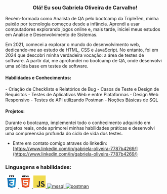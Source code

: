 <h3 align="center">Olá! Eu sou Gabriela Oliveira de Carvalho! </h3>
Recém-formada como Analista de QA pelo bootcamp da TripleTen, minha paixão por tecnologia começou desde a infância. Aprendi a usar computadores explorando jogos online e, mais tarde, iniciei meus estudos em Análise e Desenvolvimento de Sistemas.

Em 2021, comecei a explorar o mundo do desenvolvimento web, dedicando-me ao estudo de HTML, CSS e JavaScript. No entanto, foi em 2024 que descobri minha verdadeira vocação: a área de testes de software. A partir daí, me aprofundei no bootcamp de QA, onde desenvolvi uma sólida base em testes de software.

<h4>Habilidades e Conhecimentos:</h4>
- Criação de Checklists e Relatórios de Bug
- Casos de Teste e Design de Requisitos
- Testes de Aplicativos Web e entre Plataformas
- Design Web Responsivo
- Testes de API utilizando Postman
- Noções Básicas de SQL
<h4>Projetos:</h4>
Durante o bootcamp, implementei todo o conhecimento adquirido em projetos reais, onde aprimorei minhas habilidades práticas e desenvolvi uma compreensão profunda do ciclo de vida dos testes.

- Entre em contato comigo atraves do linkedin:[https://www.linkedin.com/in/gabriela-oliveira-7787b4269/](https://www.linkedin.com/in/gabriela-oliveira-7787b4269/)

<h3 align="left">Linguagens e habilidades:</h3>
<p align="left"> <a href="https://www.w3schools.com/css/" target="_blank" rel="noreferrer"> <img src="https://raw.githubusercontent.com/devicons/devicon/master/icons/css3/css3-original-wordmark.svg" alt="css3" width="40" height="40"/> </a> <a href="https://www.w3.org/html/" target="_blank" rel="noreferrer"> <img src="https://raw.githubusercontent.com/devicons/devicon/master/icons/html5/html5-original-wordmark.svg" alt="html5" width="40" height="40"/> </a> <a href="https://developer.mozilla.org/en-US/docs/Web/JavaScript" target="_blank" rel="noreferrer"> <img src="https://raw.githubusercontent.com/devicons/devicon/master/icons/javascript/javascript-original.svg" alt="javascript" width="40" height="40"/> </a> <a href="https://www.microsoft.com/en-us/sql-server" target="_blank" rel="noreferrer"> <img src="https://www.svgrepo.com/show/303229/microsoft-sql-server-logo.svg" alt="mssql" width="40" height="40"/> </a> <a href="https://postman.com" target="_blank" rel="noreferrer"> <img src="https://www.vectorlogo.zone/logos/getpostman/getpostman-icon.svg" alt="postman" width="40" height="40"/> </a> </p>
